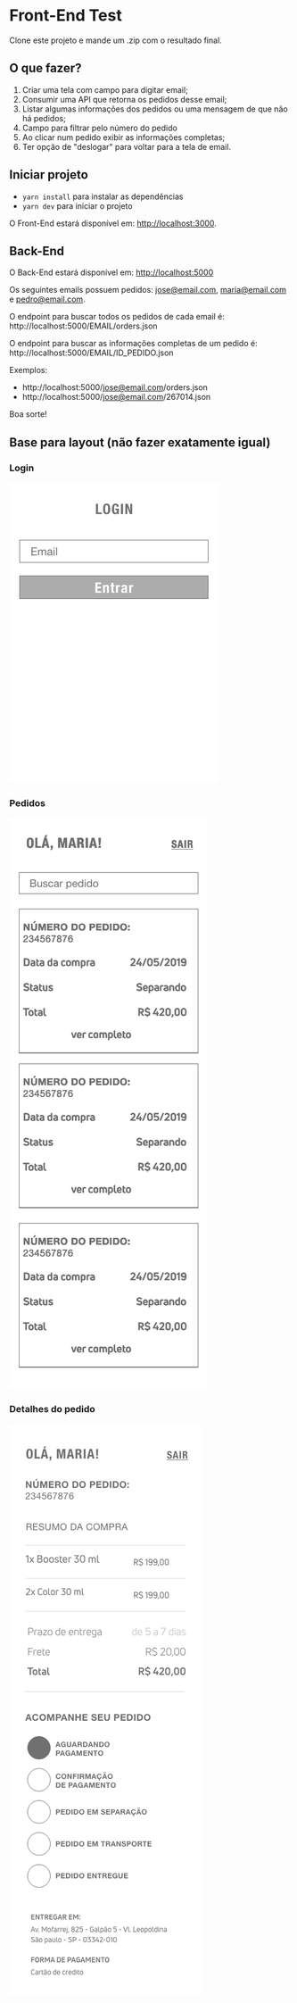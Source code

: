 # Front-End Test

Clone este projeto e mande um .zip com o resultado final.

## O que fazer?

1. Criar uma tela com campo para digitar email;
2. Consumir uma API que retorna os pedidos desse email;
3. Listar algumas informações dos pedidos ou uma mensagem de que não há pedidos;
4. Campo para filtrar pelo número do pedido
5. Ao clicar num pedido exibir as informações completas;
6. Ter opção de "deslogar" para voltar para a tela de email.

## Iniciar projeto

* `yarn install` para instalar as dependências
* `yarn dev` para iniciar o projeto

O Front-End estará disponível em: [http://localhost:3000](http://localhost:3000).

## Back-End
O Back-End estará disponível em: [http://localhost:5000](http://localhost:5000)

Os seguintes emails possuem pedidos: jose@email.com, maria@email.com e pedro@email.com.

O endpoint para buscar todos os pedidos de cada email é: http://localhost:5000/EMAIL/orders.json

O endpoint para buscar as informações completas de um pedido é: http://localhost:5000/EMAIL/ID_PEDIDO.json

Exemplos:
* http://localhost:5000/jose@email.com/orders.json
* http://localhost:5000/jose@email.com/267014.json

Boa sorte!

## Base para layout (não fazer exatamente igual)

### Login
![Login](images/login.png?raw=true "Login")

### Pedidos
![Pedidos](images/pedidos.png?raw=true "Pedidos")

### Detalhes do pedido
![Detalhes do pedido](images/detalhes-do-pedido.png?raw=true "Detalhes do pedido")
